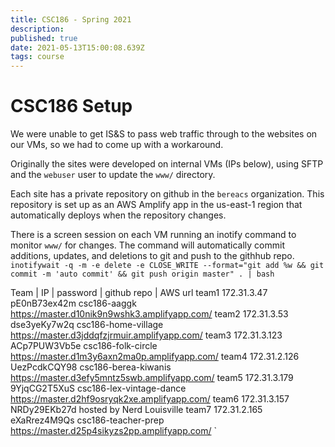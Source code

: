 ```yaml
---
title: CSC186 - Spring 2021
description: 
published: true
date: 2021-05-13T15:00:08.639Z
tags: course
---
```


# CSC186 Setup

We were unable to get IS&S to pass web traffic through to the websites on our VMs, so we had to come up with a workaround.

Originally the sites were developed on internal VMs (IPs below), using SFTP and the `webuser` user to update the `www/` directory.

Each site has a private repository on github in the `bereacs` organization. This repository is set up as an AWS Amplify app in the us-east-1 region that automatically deploys when the repository changes.

There is a screen session on each VM running an inotify command to monitor `www/` for changes. The command will automatically commit additions, updates, and deletions to git and push to the githhub repo.
`inotifywait -q -m -e delete -e CLOSE_WRITE --format="git add %w && git commit -m 'auto commit' && git push origin master" . | bash`


Team | IP           | password    | github repo             | AWS url
team1  172.31.3.47    pE0nB73ex42m  csc186-aaggk              https://master.d10nik9n9wshk3.amplifyapp.com/
team2  172.31.3.53    dse3yeKy7w2q  csc186-home-village       https://master.d3jddqfzjrmuir.amplifyapp.com/
team3  172.31.3.123   ACp7PUW3Vb5e  csc186-folk-circle        https://master.d1m3y6axn2ma0p.amplifyapp.com/
team4  172.31.2.126   UezPcdkCQY98  csc186-berea-kiwanis      https://master.d3efy5mntz5swb.amplifyapp.com/
team5  172.31.3.179   9YjqCG2T5XuS  csc186-lex-vintage-dance  https://master.d2hf9osryqk2xe.amplifyapp.com/
team6  172.31.3.157   NRDy29EKb27d  hosted by Nerd Louisville
team7  172.31.2.165   eXaRrez4M9Qs  csc186-teacher-prep       https://master.d25p4sikyzs2pp.amplifyapp.com/
`